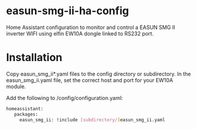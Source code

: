 # easun-smg-ii-ha-config

Home Assistant configuration to monitor and control a EASUN SMG II inverter WIFI using elfin EW10A dongle linked to RS232 port.

# Installation

Copy easun_smg_ii*.yaml files to the config directory or subdirectory.
In the easun_smg_ii.yaml file, set the correct host and port for your EW10A module.

Add the following to /config/configuration.yaml:
```bash
homeassistant:
   packages:
     easun_smg_ii: !include [subdirectory/]easun_smg_ii.yaml
````
